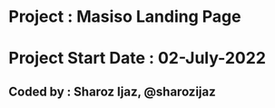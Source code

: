 # Project : Masiso Landing Page

# Project Start Date : 02-July-2022

## Coded by : Sharoz Ijaz, @sharozijaz
